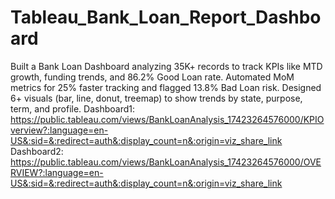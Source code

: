 # Tableau_Bank_Loan_Report_Dashboard
Built a Bank Loan Dashboard analyzing 35K+ records to track KPIs like MTD growth, funding trends, and 86.2% Good Loan rate. Automated MoM metrics for 25% faster tracking and flagged 13.8% Bad Loan risk. Designed 6+ visuals (bar, line, donut, treemap) to show trends by state, purpose, term, and profile.
Dashboard1:
https://public.tableau.com/views/BankLoanAnalysis_17423264576000/KPIOverview?:language=en-US&:sid=&:redirect=auth&:display_count=n&:origin=viz_share_link
Dashboard2:
https://public.tableau.com/views/BankLoanAnalysis_17423264576000/OVERVIEW?:language=en-US&:sid=&:redirect=auth&:display_count=n&:origin=viz_share_link
